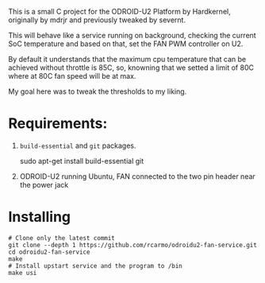 This is a small C project for the ODROID-U2 Platform by Hardkernel, originally by mdrjr and previously tweaked by severnt.

This will behave like a service running on background, checking the current SoC temperature and based on that, set the FAN PWM controller on U2.

By default it understands that the maximum cpu temperature that can be achieved without throttle is 85C,
so, knowning that we setted a limit of 80C where at 80C fan speed will be at max.

My goal here was to tweak the thresholds to my liking.

# Requirements:

1. `build-essential` and `git` packages.

	sudo apt-get install build-essential git

2. ODROID-U2 running Ubuntu, FAN connected to the two pin header near the power jack


# Installing

	# Clone only the latest commit
	git clone --depth 1 https://github.com/rcarmo/odroidu2-fan-service.git
	cd odroidu2-fan-service
	make
	# Install upstart service and the program to /bin
	make usi
